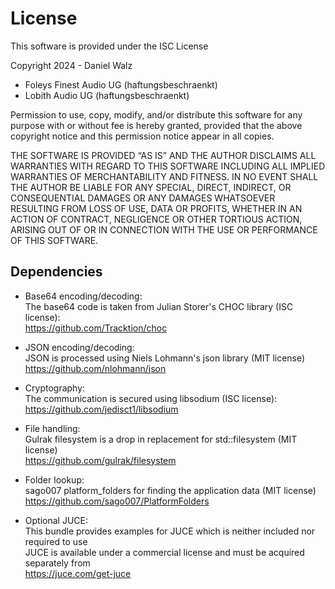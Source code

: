 License
=======

This software is provided under the ISC License

Copyright 2024 - Daniel Walz 
- Foleys Finest Audio UG (haftungsbeschraenkt)
- Lobith Audio UG (haftungsbeschraenkt)

Permission to use, copy, modify, and/or distribute this software for any purpose with or without fee is hereby granted,
provided that the above copyright notice and this permission notice appear in all copies.

THE SOFTWARE IS PROVIDED “AS IS” AND THE AUTHOR DISCLAIMS ALL WARRANTIES WITH REGARD TO THIS SOFTWARE INCLUDING ALL
IMPLIED WARRANTIES OF MERCHANTABILITY AND FITNESS. IN NO EVENT SHALL THE AUTHOR BE LIABLE FOR ANY SPECIAL, DIRECT,
INDIRECT, OR CONSEQUENTIAL DAMAGES OR ANY DAMAGES WHATSOEVER RESULTING FROM LOSS OF USE, DATA OR PROFITS, WHETHER IN AN
ACTION OF CONTRACT, NEGLIGENCE OR OTHER TORTIOUS ACTION, ARISING OUT OF OR IN CONNECTION WITH THE USE OR PERFORMANCE OF
THIS SOFTWARE.


Dependencies
------------

- Base64 encoding/decoding:    
  The base64 code is taken from Julian Storer's CHOC library (ISC license):    
  https://github.com/Tracktion/choc

- JSON encoding/decoding:    
  JSON is processed using Niels Lohmann's json library (MIT license)    
  https://github.com/nlohmann/json

- Cryptography:    
  The communication is secured using libsodium (ISC license):    
  https://github.com/jedisct1/libsodium

- File handling:  
  Gulrak filesystem is a drop in replacement for std::filesystem  (MIT license)  
  https://github.com/gulrak/filesystem

- Folder lookup:  
  sago007 platform_folders for finding the application data (MIT license)  
  https://github.com/sago007/PlatformFolders

- Optional JUCE:    
  This bundle provides examples for JUCE which is neither included nor required to use    
  JUCE is available under a commercial license and must be acquired separately from    
  https://juce.com/get-juce

